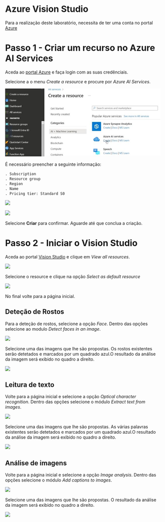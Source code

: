
# Azure Vision Studio

Para a realização deste laboratório, necessita de ter uma conta no portal [Azure](https://www.azure.microsoft.com)

# Passo 1 - Criar um recurso no Azure AI Services

Aceda ao [portal Azure](https://portal.azure.com) e faça login com as suas credênciais.

Selecione a o menu *Create a resource* e procure por *Azure AI Services*.

![](https://github.com/vicalmeida/MLearnAI900Lab2/blob/main/images/img1.JPG)

É necessário preencher a seguinte informação:

	. Subscription
	. Resource group
	. Region 
	. Name 
	. Pricing tier: Standard S0

![](https://github.com/vicalmeida/MLearnAI900Lab2/blob/main/images/img2.png)  

![](https://github.com/vicalmeida/MLearnAI900Lab2/blob/main/images/img3.png)  


Selecione **Criar** para confirmar. Aguarde até que conclua a criação.

# Passo 2 - Iniciar o Vision Studio

Aceda ao portal [Vision Studio](https://portal.vision.cognitive.azure.com) e clique em *View all resources*. 

![](https://github.com/vicalmeida/MLearnAI900Lab2/blob/main/images/img4.png)  

Selecione o resource e clique na opção *Select as default resource*

![](https://github.com/vicalmeida/MLearnAI900Lab2/blob/main/images/img5.png)  

No final volte para a página inicial.

## Deteção de Rostos

Para a deteção de rostos, selecione a opção *Face*.  Dentro das opções selecione ao modulo *Detect faces in an image*.

![](https://github.com/vicalmeida/MLearnAI900Lab2/blob/main/images/img6.png)  

Selecione uma das imagens que lhe são propostas. Os rostos existentes serão detetados e marcados por um quadrado azul.O resultado da análise da imagem será exibido no quadro a direito. 

![](https://github.com/vicalmeida/MLearnAI900Lab2/blob/main/images/img7.png)  


## Leitura de texto

Volte para a página inicial e selecione a opção *Optical character recognition*. Dentro das opções selecione o módulo *Extract text from images*.

![](https://github.com/vicalmeida/MLearnAI900Lab2/blob/main/images/img8.png)  

Selecione uma das imagens que lhe são propostas. As várias palavras existentes serão detetados e marcados por um quadrado azul.O resultado da análise da imagem será exibido no quadro a direito. 

![](https://github.com/vicalmeida/MLearnAI900Lab2/blob/main/images/img9.png) 


## Análise de imagens

Volte para a página inicial e selecione a opção *Image analysis*. Dentro das opções selecione o módulo *Add captions to images*.

![](https://github.com/vicalmeida/MLearnAI900Lab2/blob/main/images/img10.png) 

Selecione uma das imagens que lhe são propostas. O resultado da análise da imagem será exibido no quadro a direito. 

![](https://github.com/vicalmeida/MLearnAI900Lab2/blob/main/images/img11.png) 

